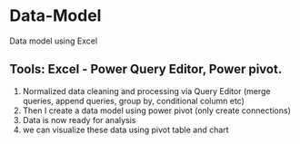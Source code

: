 # Data-Model
Data model using Excel

## Tools: Excel - Power Query Editor, Power pivot.
1. Normalized data cleaning and processing via Query Editor (merge queries, append queries, group by, conditional column etc)
2. Then I create a data model using power pivot (only create connections)
3. Data is now ready for analysis
4. we can visualize these data using pivot table and chart
